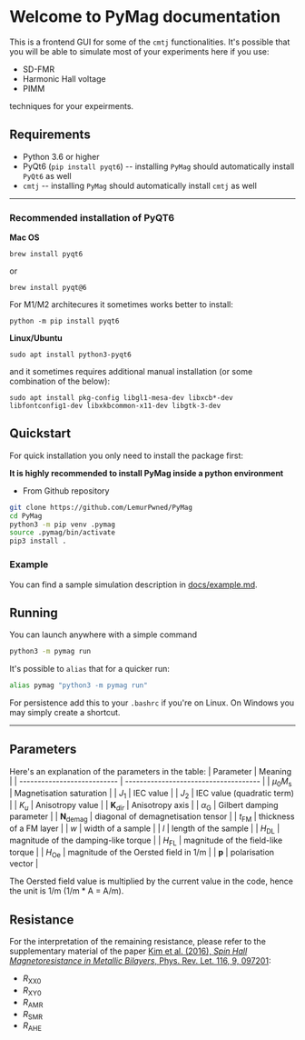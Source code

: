 # Welcome to PyMag documentation

This is a frontend GUI for some of the `cmtj` functionalities. It's possible that you will be able to simulate most of your experiments here if you use:

- SD-FMR
- Harmonic Hall voltage
- PIMM

techniques for your expeirments.

## Requirements

- Python 3.6 or higher
- PyQt6 (`pip install pyqt6`) -- installing `PyMag` should automatically install `PyQt6` as well
- `cmtj` -- installing `PyMag` should automatically install `cmtj` as well

--- 
### Recommended installation of PyQT6
**Mac OS**
```
brew install pyqt6
```
or 
```
brew install pyqt@6
```
For M1/M2 architecures it sometimes works better to install:
```
python -m pip install pyqt6
```

**Linux/Ubuntu**
```
sudo apt install python3-pyqt6
```
and it sometimes requires additional manual installation (or some combination of the below):
```
sudo apt install pkg-config libgl1-mesa-dev libxcb*-dev libfontconfig1-dev libxkbcommon-x11-dev libgtk-3-dev
```

## Quickstart

For quick installation you only need to install the package first:

**It is highly recommended to install PyMag inside a python environment**

- From Github repository

```bash
git clone https://github.com/LemurPwned/PyMag
cd PyMag
python3 -m pip venv .pymag 
source .pymag/bin/activate
pip3 install .
```

### Example

You can find a sample simulation description in [docs/example.md](docs/example.md).

## Running

You can launch anywhere with a simple command

```bash
python3 -m pymag run
```

It's possible to `alias` that for a quicker run:

```bash
alias pymag "python3 -m pymag run"
```

For persistence add this to your `.bashrc` if you're on Linux. On Windows you may simply create a shortcut.

---

## Parameters

Here's an explanation of the parameters in the table:
| Parameter | Meaning |
| --------------------------- | ------------------------------------- |
| $\mu_0 M_\mathrm{s}$ | Magnetisation saturation |
| $J_1$ | IEC value |
| $J_2$ | IEC value (quadratic term) |
| $K_{u}$ | Anisotropy value |
| $\mathbf{K}_{dir}$ | Anisotropy axis |
| $\alpha_\mathrm{G}$ | Gilbert damping parameter |
| $\mathbf{N}_\mathrm{demag}$ | diagonal of demagnetisation tensor |
| $t_\mathrm{FM}$ | thickness of a FM layer |
| $w$ | width of a sample |
| $l$ | length of the sample |
| $H_\mathrm{DL}$ | magnitude of the damping-like torque |
| $H_\mathrm{FL}$ | magnitude of the field-like torque |
| $H_\mathrm{Oe}$ | magnitude of the Oersted field in 1/m |
| $\mathbf{p}$ | polarisation vector |

The Oersted field value is multiplied by the current value in the code, hence the unit is 1/m (1/m \* A = A/m).

## Resistance

For the interpretation of the remaining resistance, please refer to the supplementary material of the paper [Kim et al. (2016), _Spin Hall Magnetoresistance in Metallic Bilayers_, Phys. Rev. Let. 116, 9, 097201](https://link.aps.org/doi/10.1103/PhysRevLett.116.097201):

- $R_\mathrm{XX0}$
- $R_\mathrm{XY0}$
- $R_\mathrm{AMR}$
- $R_\mathrm{SMR}$
- $R_\mathrm{AHE}$
